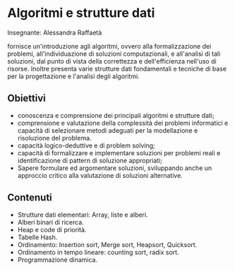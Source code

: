 # Algoritmi e strutture dati

Insegnante: Alessandra Raffaetà

fornisce un'introduzione agli algoritmi, ovvero alla formalizzazione dei problemi, all'individuazione di soluzioni computazionali, e all'analisi di tali soluzioni, dal punto di vista della correttezza e dell'efficienza nell'uso di risorse. 
Inoltre presenta varie strutture dati fondamentali e tecniche di base per la progettazione e l'analisi degli algoritmi.

## Obiettivi

- conoscenza e comprensione dei principali algoritmi e strutture dati;
- comprensione e valutazione della complessità dei problemi informatici e capacità di selezionare metodi adeguati per la modellazione e risoluzione del problema.
- capacità logico-deduttive e di problem solving;
- capacità di formalizzare e implementare soluzioni per problemi reali e identificazione di pattern di soluzione appropriati;
- Sapere formulare ed argomentare soluzioni, sviluppando anche un approccio critico alla valutazione di soluzioni alternative.

## Contenuti

- Strutture dati elementari: Array, liste e alberi.
- Alberi binari di ricerca.
- Heap e code di priorità.
- Tabelle Hash.
- Ordinamento: Insertion sort, Merge sort, Heapsort, Quicksort.
- Ordinamento in tempo lineare: counting sort, radix sort.
- Programmazione dinamica.
